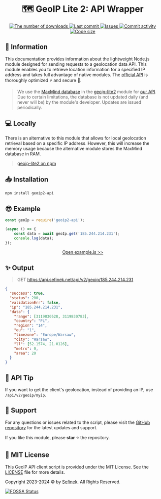 <div align="center">
    <h1>🗺️ GeoIP Lite 2: API Wrapper</h1>
    <a href="https://www.npmjs.com/package/geoip2-api">
        <img src="https://img.shields.io/npm/dt/geoip2-api?maxAge=3600" alt="The number of downloads">
        <img src="https://img.shields.io/github/last-commit/sefinek24/geoip2-api" alt="Last commit">
        <img src="https://img.shields.io/github/issues/sefinek24/geoip2-api" alt="Issues">
        <img src="https://img.shields.io/github/commit-activity/w/sefinek24/geoip2-api" alt="Commit activity">
        <img src="https://img.shields.io/github/languages/code-size/sefinek24/geoip2-api" alt="Code size">
    </a>
</div>


## 📝 Information
This documentation provides information about the lightweight Node.js module designed for sending requests to a geolocation data API.
This module enables you to retrieve location information for a specified IP address and takes full advantage of native modules.
The [official API](https://api.sefinek.net) is thoroughly optimized ⚡ and secure 🔐.

> We use the [MaxMind database](https://www.maxmind.com) in the [geoip-lite2](https://github.com/sefinek24/geoip-lite2) module for [our API](https://api.sefinek.net/docs/v2).
> Due to certain limitations, the database is not updated daily (and never will be) by the module's developer. Updates are issued periodically.


## 💻 Locally
There is an alternative to this module that allows for local geolocation retrieval based on a specific IP address.
However, this will increase the memory usage because the alternative module stores the MaxMind database in RAM.

> [geoip-lite2 on npm](https://www.npmjs.com/package/geoip-lite2)


## 📥 Installation
```bash
npm install geoip2-api
```


## 😎 Example
```js
const geoIp = require('geoip2-api');

(async () => {
    const data = await geoIp.get('185.244.214.231');
    console.log(data);
});
```
<div align="center">
    <a href="example.js">Open example.js >></a>
</div>


## ✨ Output
> GET https://api.sefinek.net/api/v2/geoip/185.244.214.231

```json
{
  "success": true,
  "status": 200,
  "validationErr": false,
  "ip": "185.244.214.231",
  "data": {
    "range": [3119830528, 3119830783],
    "country": "PL",
    "region": "14",
    "eu": "1",
    "timezone": "Europe/Warsaw",
    "city": "Warsaw",
    "ll": [52.1574, 21.0126],
    "metro": 0,
    "area": 20
  }
}
```


## 🌠 API Tip
If you want to get the client's geolocation, instead of providing an IP, use `/api/v2/geoip/myip`.


## 💙 Support
For any questions or issues related to the script, please visit the [GitHub repository](https://github.com/sefinek24/geoip2-api) for the latest updates and support.

If you like this module, please **star** ⭐ the repository.


## 🔑 MIT License
This GeoIP API client script is provided under the MIT License. See the [LICENSE](LICENSE) file for more details.

Copyright 2023-2024 © by [Sefinek](https://sefinek.net). All Rights Reserved.

[![FOSSA Status](https://app.fossa.com/api/projects/git%2Bgithub.com%2Fsefinek24%2Fgeoip2-api.svg?type=large)](https://app.fossa.com/projects/git%2Bgithub.com%2Fsefinek24%2Fgeoip2-api?ref=badge_large)
